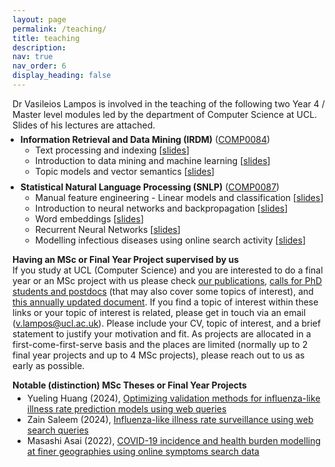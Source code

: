 ```yaml
---
layout: page
permalink: /teaching/
title: teaching
description:
nav: true
nav_order: 6
display_heading: false
---
```


<p>Dr Vasileios Lampos is involved in the teaching of the following two Year 4 / Master level modules led by the department of Computer Science at UCL. Slides of his lectures are attached.</p>

<ul style="margin-top:-0.5rem; padding-left:0.8rem">
    <li>
        <strong>Information Retrieval and Data Mining (IRDM)</strong> (<a href="https://www.ucl.ac.uk/module-catalogue/modules/information-retrieval-and-data-mining/COMP0084">COMP0084</a>)
        	<ul>
           		<li>Text processing and indexing [<a href="/assets/pdf/teaching/comp0084-lecture01-text-processing-indexing.pdf">slides</a>]</li>
                <li>Introduction to data mining and machine learning [<a href="/assets/pdf/teaching/comp0084-lecture02-intro-ML.pdf">slides</a>]</li>
                <li>Topic models and vector semantics [<a href="/assets/pdf/teaching/comp0084-lecture03-topic-models-vector-semantics.pdf">slides</a>]</li>
            </ul>
    </li>
    <li style="margin-top:0.5rem">
        <strong>Statistical Natural Language Processing (SNLP)</strong> (<a href="https://www.ucl.ac.uk/module-catalogue/modules/statistical-natural-language-processing-COMP0087">COMP0087</a>)
        	<ul>
                <li>Manual feature engineering - Linear models and classification [<a href="/assets/pdf/teaching/comp0087-lecture01-manual-feature-engineering-classification.pdf">slides</a>]</li>
                <li>Introduction to neural networks and backpropagation [<a href="/assets/pdf/teaching/comp0087-lecture02-feedforward-backpro.pdf">slides</a>]</li>
                <li>Word embeddings [<a href="/assets/pdf/teaching/comp0087-lecture03-word-embeddings.pdf">slides</a>]</li>
                <li>Recurrent Neural Networks [<a href="/assets/pdf/teaching/comp0087-lecture04-RNNs.pdf">slides</a>]</li>
                <li>Modelling infectious diseases using online search activity [<a href="/assets/pdf/teaching/comp0087-lecture05-infectious.pdf">slides</a>]</li>
            </ul>
    </li>
</ul>

<p>
<strong>Having an MSc or Final Year Project supervised by us</strong>
<br />
If you study at UCL (Computer Science) and you are interested to do a final year or an MSc project with us please check <a href="/publications">our publications</a>, <a href="/join-us">calls for PhD students and postdocs</a> (that may also cover some topics of interest), and <a href="/assets/pdf/teaching/ML-MSc-projects.pdf">this annually updated document</a>. If you find a topic of interest within these links or your topic of interest is related, please get in touch via an email (<a href= "mailto: v.lampos@ucl.ac.uk">v.lampos@ucl.ac.uk</a>). Please include your CV, topic of interest, and a brief statement to justify your motivation and fit. As projects are allocated in a first-come-first-serve basis and the places are limited (normally up to 2 final year projects and up to 4 MSc projects), please reach out to us as early as possible.
</p>

<p>
<strong>Notable (distinction) MSc Theses or Final Year Projects</strong>
<ul style="margin-top:-10px">
  	<li>Yueling Huang (2024), <a href="/assets/pdf/theses/2024-yueling-huang.pdf">Optimizing validation methods for influenza-like illness rate prediction models using web queries</a></li>
  	<li>Zain Saleem (2024), <a href="/assets/pdf/theses/2024-zain-saleem.pdf">Influenza-like illness rate surveillance using web search queries</a></li>
  	<li>Masashi Asai (2022), <a href="/assets/pdf/theses/2022-masashi-asai.pdf">COVID-19 incidence and health burden modelling at finer geographies using online symptoms search data</a></li>
</ul>
</p>
